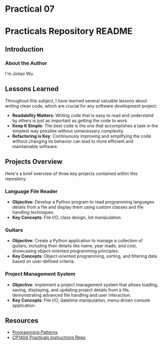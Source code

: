 # Practical 07
# Practicals Repository README
## Introduction
### About the Author
I'm Jintao Wu.
## Lessons Learned
Throughout this subject, I have learned several valuable lessons about writing clean code, which are crucial for any software development project:
- **Readability Matters**: Writing code that is easy to read and understand by others is just as important as getting the code to work.
- **Keep It Simple**: The best code is the one that accomplishes a task in the simplest way possible without unnecessary complexity.
- **Refactoring is Key**: Continuously improving and simplifying the code without changing its behavior can lead to more efficient and maintainable software.
## Projects Overview
Here's a brief overview of three key projects contained within this repository:
### Language File Reader
- **Objective**: Develop a Python program to read programming languages details from a file and display them using custom classes and file handling techniques.
- **Key Concepts**: File I/O, class design, list manipulation.
### Guitars
- **Objective**: Create a Python application to manage a collection of guitars, including their details like name, year made, and cost, showcasing object-oriented programming principles.
- **Key Concepts**: Object-oriented programming, sorting, and filtering data based on user-defined criteria.
### Project Management System
- **Objective**: Implement a project management system that allows loading, saving, displaying, and updating project details from a file, demonstrating advanced file handling and user interaction.
- **Key Concepts**: File I/O, datetime manipulation, menu-driven console application.
## Resources
- [Programming Patterns](https://youruniversity.edu/programming_patterns_page)
- [CP1404 Practicals Instructions Repo](https://github.com/youruniversity/cp1404practicals)